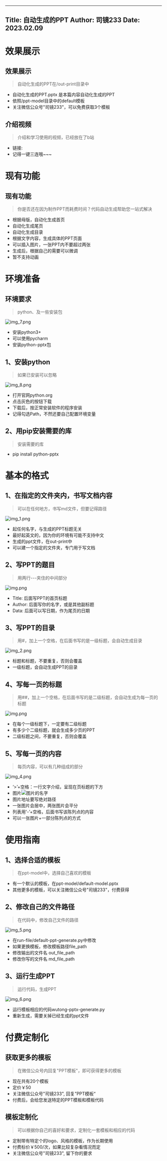 
---
Title: 自动生成的PPT
Author: 司镜233
Date: 2023.02.09
---

# 效果展示

## 效果展示

> 自动化生成的PPT在/out-print目录中

- 自动化生成的PPT.pptx 是本篇内容自动化生成的PPT
- 依照/ppt-model目录中的default模板
- 关注微信公众号"司镜233"，可以免费获取3个模板

## 介绍视频

> 介绍和学习使用的视频，已经放在了b站

- 链接:
- 记得一键三连哦~~~

# 现有功能

## 现有功能
> 你是否还在因为制作PPT而耗费时间？代码自动生成帮助您一站式解决

- 根据母版，自动化生成首页
- 自动化生成尾页
- 自动化生成目录
- 根据文字内容，生成具体的PPT页面
- 可以插入图片，一张PPT内不要超过两张
- 生成后，根据自己的需要可以微调
- 暂不支持动画

# 环境准备

## 环境要求

> python、及一些安装包

![img_7.png](F:\project\ppt-generator\md-file\readme\assets\img_7.png)

- 安装python3+
- 可以使用pycharm
- 安装python-pptx包

## 1、安装python

> 如果已安装可以忽略

![img_8.png](F:\project\ppt-generator\md-file\readme\assets\img_8.png)

- 打开官网python.org
- 点击灰色的按钮下载
- 下载后，按正常安装软件的程序安装
- 记得勾选Path，不然还要自己配置环境变量


## 2、用pip安装需要的库

> 安装需要的库

- pip install python-pptx

# 基本的格式

## 1、在指定的文件夹内，书写文档内容

> 可以在任何地方，书写md文件，但要记得路径

![img_1.png](F:\project\ppt-generator\md-file\readme\assets\img_1.png)

- 起任何名字，与生成的PPT标题无关
- 最好起英文的，因为你的环境有可能不支持中文
- 生成的ppt文件，在out-print中
- 可以建一个指定的文件夹，专门用于写文档

## 2、写PPT的题目

> 用两行---夹住的中间部分

![img.png](F:\project\ppt-generator\md-file\readme\assets\img_3.png)

- Title: 后面写PPT的首页标题
- Author: 后面写你的名字，或是其他副标题
- Data: 后面可以写日期，作为尾页的日期


## 3、写PPT的目录

> 用#，加上一个空格，在后面书写的是一级标题，会自动生成目录

![img_2.png](F:\project\ppt-generator\md-file\readme\assets\img_2.png)

- 标题和标题，不要重复，否则会覆盖
- 一级标题，会自动生成PPT的目录

## 4、写每一页的标题

> 用##，加上一个空格，在后面书写的是二级标题，会自动生成为每一页的标题

![img.png](F:\project\ppt-generator\md-file\readme\assets\img.png)

- 在每个一级标题下，一定要有二级标题
- 有多少个二级标题，就会生成多少页的PPT
- 二级标题之间，不要重复，否则会覆盖

## 5、写每一页的内容

> 每页内容，可以有几种组成的部分

![img_4.png](F:\project\ppt-generator\md-file\readme\assets\img_4.png)

- ‘>’+空格：一行文字介绍，呈现在页标题的下方
- 图片![图片的名字](图片的目录地址)
- 图片地址要写绝对路径
- 一张图片会居中，两张图片会平分
- 列表用'-’+空格，后面书写该陈列点的内容
- 可以一张图片+一部分陈列点的方式


# 使用指南

## 1、选择合适的模板

> 在ppt-model中，选择自己喜欢的模板

- 有一个默认的模板，在ppt-model/default-model.pptx
- 其他更多的模板，可以关注微信公众号"司镜233"，付费获得

## 2、修改自己的文件路径

> 在代码中，修改自己文件的路径

![img_5.png](F:\project\ppt-generator\md-file\readme\assets\img_5.png)

- 在run-file/default-ppt-generate.py中修改
- 如果更换模板，修改模板路径file_path
- 修改输出的文件名 out_file_path
- 修改你写的文件名 md_file_path


## 3、运行生成PPT

> 运行代码，生成PPT

![img_6.png](F:\project\ppt-generator\md-file\readme\assets\img_6.png)

- 运行模板相应的代码wutong-pptx-generate.py
- 重新生成，需要关掉已经生成的ppt文件


# 付费定制化

## 获取更多的模板

> 在微信公众号内回复"PPT模板"，即可获得更多的模板

- 现在共有20个模板
- 定价￥50
- 关注微信公众号"司镜233", 回复”PPT模板“
- 付费后，会给您发送特定的PPT模板和模板代码

## 模板定制化

> 可以根据你自己的喜好和要求，定制化一套模板和相应的代码

- 定制带有特定个的logo、风格的模板，作为长期使用
- 付费标价￥500/次，如果比较复杂看情况而定
- 关注微信公众号"司镜233", 留下你的要求

